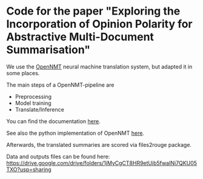 # Code for the paper "Exploring the Incorporation of Opinion Polarity for Abstractive Multi-Document Summarisation"

We use the [OpenNMT](https://opennmt.net/) neural machine translation system, but adapted it in some places.

The main steps of a OpenNMT-pipeline are
- Preprocessing 
- Model training
- Translate/Inference

You can find the documentation [here](https://opennmt.net/OpenNMT-py/quickstart.html#step-1-preprocess-the-data).


See also the python implementation of OpenNMT [here](https://github.com/OpenNMT/OpenNMT-py).

Afterwards, the translated summaries are scored via files2rouge package.

Data and outputs files can be found here:
https://drive.google.com/drive/folders/1jMyCgCT8HR9etUib5fwaINi7QKU05TXO?usp=sharing
